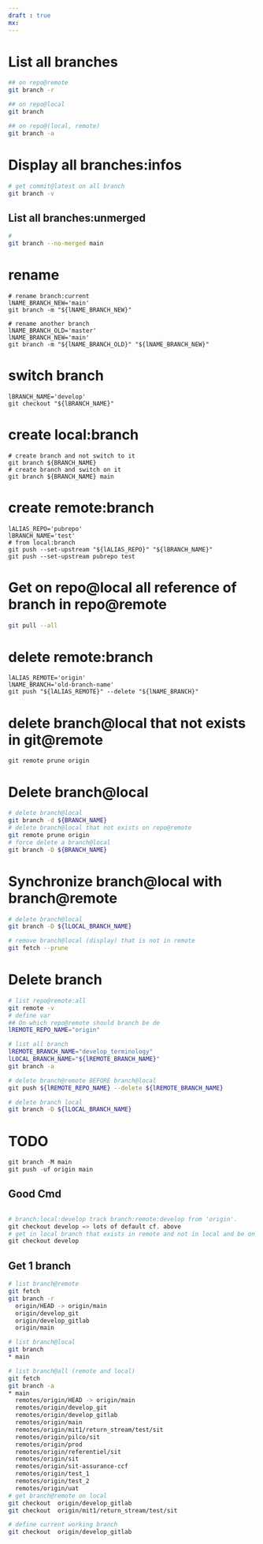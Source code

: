 ```yaml
---
draft : true
mx:  
---
```




# List all branches
```bash
## on repo@remote
git branch -r

## on repo@local
git branch

## on repo@(local, remote)
git branch -a
```

# Display all branches:infos
```bash
# get commit@latest on all branch
git branch -v
```

## List all branches:unmerged
```bash
# 
git branch --no-merged main
```



# rename
```shell
# rename branch:current
lNAME_BRANCH_NEW='main'
git branch -m "${lNAME_BRANCH_NEW}"

# rename another branch
lNAME_BRANCH_OLD='master'
lNAME_BRANCH_NEW='main'
git branch -m "${lNAME_BRANCH_OLD}" "${lNAME_BRANCH_NEW}"
```

# switch branch
```shell
lBRANCH_NAME='develop'
git checkout "${lBRANCH_NAME}"
```

# create local:branch
```shell
# create branch and not switch to it
git branch ${BRANCH_NAME}
# create branch and switch on it
git branch ${BRANCH_NAME} main
```

# create remote:branch
```shell
lALIAS_REPO='pubrepo'
lBRANCH_NAME='test'
# from local:branch
git push --set-upstream "${lALIAS_REPO}" "${lBRANCH_NAME}"
git push --set-upstream pubrepo test
```



# Get on repo@local all reference of branch in repo@remote
```bash
git pull --all
```

# delete remote:branch
```shell
lALIAS_REMOTE='origin'
lNAME_BRANCH='old-branch-name'
git push "${lALIAS_REMOTE}" --delete "${lNAME_BRANCH}"
```

# delete branch@local that not exists in git@remote
```
git remote prune origin
```

# Delete branch@local 
```bash
# delete branch@local
git branch -d ${BRANCH_NAME}
# delete branch@local that not exists on repo@remote
git remote prune origin
# force delete a branch@local
git branch -D ${BRANCH_NAME}
```


# Synchronize branch@local with branch@remote
```bash
# delete branch@local
git branch -D ${lLOCAL_BRANCH_NAME}

# remove branch@local (display) that is not in remote
git fetch --prune
``` 

# Delete branch
```bash
# list repo@remote:all
git remote -v
# define var
## On which repo@remote should branch be de
lREMOTE_REPO_NAME="origin"

# list all branch
lREMOTE_BRANCH_NAME="develop_terminology"
lLOCAL_BRANCH_NAME="${lREMOTE_BRANCH_NAME}"
git branch -a

# delete branch@remote BEFORE branch@local
git push ${lREMOTE_REPO_NAME} --delete ${lREMOTE_BRANCH_NAME}

# delete branch local
git branch -D ${lLOCAL_BRANCH_NAME}
```

# TODO

```powershell
git branch -M main
git push -uf origin main

```


## Good Cmd
```powershell

# branch:local:develop track branch:remote:develop from 'origin'.
git checkout develop => lots of default cf. above
# get in local branch that exists in remote and not in local and be on that branch in local
git checkout develop
```
## Get 1 branch
```bash
# list branch@remote
git fetch
git branch -r
  origin/HEAD -> origin/main
  origin/develop_git
  origin/develop_gitlab
  origin/main

# list branch@local
git branch
* main

# list branch@all (remote and local)
git fetch
git branch -a
* main
  remotes/origin/HEAD -> origin/main
  remotes/origin/develop_git
  remotes/origin/develop_gitlab
  remotes/origin/main
  remotes/origin/mit1/return_stream/test/sit
  remotes/origin/pilco/sit
  remotes/origin/prod
  remotes/origin/referentiel/sit
  remotes/origin/sit
  remotes/origin/sit-assurance-ccf
  remotes/origin/test_1
  remotes/origin/test_2
  remotes/origin/uat
# get branch@remote on local
git checkout  origin/develop_gitlab
git checkout  origin/mit1/return_stream/test/sit

# define current working branch
git checkout  origin/develop_gitlab

```

